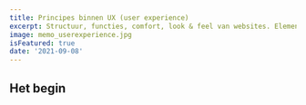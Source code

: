 ```yaml
---
title: Principes binnen UX (user experience) 
excerpt: Structuur, functies, comfort, look & feel van websites. Elementen om op te letten. 
image: memo_userexperience.jpg
isFeatured: true
date: '2021-09-08'
---
```


## Het begin

